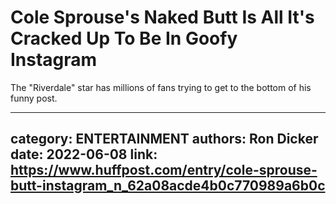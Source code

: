 # Cole Sprouse's Naked Butt Is All It's Cracked Up To Be In Goofy Instagram

The "Riverdale" star has millions of fans trying to get to the bottom of his funny post.

---
category: ENTERTAINMENT
authors: Ron Dicker
date: 2022-06-08
link: https://www.huffpost.com/entry/cole-sprouse-butt-instagram_n_62a08acde4b0c770989a6b0c
---
